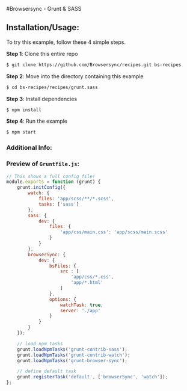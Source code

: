 #Browsersync - Grunt &amp; SASS

## Installation/Usage:

To try this example, follow these 4 simple steps. 

**Step 1**: Clone this entire repo
```bash
$ git clone https://github.com/Browsersync/recipes.git bs-recipes
```

**Step 2**: Move into the directory containing this example
```bash
$ cd bs-recipes/recipes/grunt.sass
```

**Step 3**: Install dependencies
```bash
$ npm install
```

**Step 4**: Run the example
```bash
$ npm start
```

### Additional Info:



### Preview of `Gruntfile.js`:
```js
// This shows a full config file!
module.exports = function (grunt) {
    grunt.initConfig({
        watch: {
            files: 'app/scss/**/*.scss',
            tasks: ['sass']
        },
        sass: {
            dev: {
                files: {
                    'app/css/main.css': 'app/scss/main.scss'
                }
            }
        },
        browserSync: {
            dev: {
                bsFiles: {
                    src : [
                        'app/css/*.css',
                        'app/*.html'
                    ]
                },
                options: {
                    watchTask: true,
                    server: './app'
                }
            }
        }
    });

    // load npm tasks
    grunt.loadNpmTasks('grunt-contrib-sass');
    grunt.loadNpmTasks('grunt-contrib-watch');
    grunt.loadNpmTasks('grunt-browser-sync');

    // define default task
    grunt.registerTask('default', ['browserSync', 'watch']);
};
```

